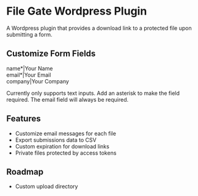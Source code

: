 # File Gate Wordpress Plugin
A Wordpress plugin that provides a download link to a protected file upon submitting a form.

## Customize Form Fields
name*|Your Name  
email*|Your Email  
company|Your Company

Currently only supports text inputs. Add an asterisk to make the field required. The email field will always be required.

## Features
* Customize email messages for each file
* Export submissions data to CSV
* Custom expiration for download links
* Private files protected by access tokens

## Roadmap
* Custom upload directory